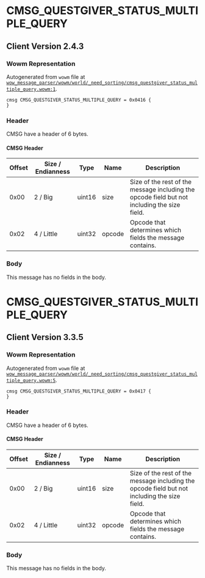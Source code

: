 # CMSG_QUESTGIVER_STATUS_MULTIPLE_QUERY

## Client Version 2.4.3

### Wowm Representation

Autogenerated from `wowm` file at [`wow_message_parser/wowm/world/_need_sorting/cmsg_questgiver_status_multiple_query.wowm:1`](https://github.com/gtker/wow_messages/tree/main/wow_message_parser/wowm/world/_need_sorting/cmsg_questgiver_status_multiple_query.wowm#L1).
```rust,ignore
cmsg CMSG_QUESTGIVER_STATUS_MULTIPLE_QUERY = 0x0416 {
}
```
### Header

CMSG have a header of 6 bytes.

#### CMSG Header

| Offset | Size / Endianness | Type   | Name   | Description |
| ------ | ----------------- | ------ | ------ | ----------- |
| 0x00   | 2 / Big           | uint16 | size   | Size of the rest of the message including the opcode field but not including the size field.|
| 0x02   | 4 / Little        | uint32 | opcode | Opcode that determines which fields the message contains.|

### Body

This message has no fields in the body.

# CMSG_QUESTGIVER_STATUS_MULTIPLE_QUERY

## Client Version 3.3.5

### Wowm Representation

Autogenerated from `wowm` file at [`wow_message_parser/wowm/world/_need_sorting/cmsg_questgiver_status_multiple_query.wowm:5`](https://github.com/gtker/wow_messages/tree/main/wow_message_parser/wowm/world/_need_sorting/cmsg_questgiver_status_multiple_query.wowm#L5).
```rust,ignore
cmsg CMSG_QUESTGIVER_STATUS_MULTIPLE_QUERY = 0x0417 {
}
```
### Header

CMSG have a header of 6 bytes.

#### CMSG Header

| Offset | Size / Endianness | Type   | Name   | Description |
| ------ | ----------------- | ------ | ------ | ----------- |
| 0x00   | 2 / Big           | uint16 | size   | Size of the rest of the message including the opcode field but not including the size field.|
| 0x02   | 4 / Little        | uint32 | opcode | Opcode that determines which fields the message contains.|

### Body

This message has no fields in the body.

